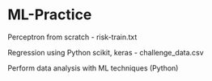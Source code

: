# ML-Practice

Perceptron from scratch - risk-train.txt

Regression using Python scikit, keras - challenge_data.csv

Perform data analysis with ML techniques (Python) 
